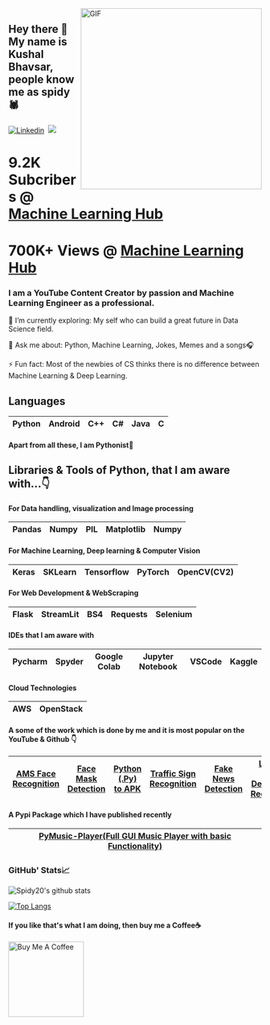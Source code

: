<img align="right" alt="GIF" src="https://github.com/Spidy20/spidy20/blob/main/demo.gif" width="360"/>


## Hey there 👋 My name is Kushal Bhavsar, people know me as spidy🕷️ 

[![Linkedin](https://img.shields.io/badge/LinkedIn-0077B5?style=for-the-badge&logo=linkedin&logoColor=white)](https://www.linkedin.com/in/kushal-bhavsar/)&nbsp; 
![](https://Visitor-badge.glitch.me/badge?page_id=spidy20.profileviews-badge)


# 9.2K Subcribers @ [Machine Learning Hub](https://www.youtube.com/channel/UCgyQ4pSntDf9hw9Rv4hmNBA)
# 700K+ Views @ [Machine Learning Hub](https://www.youtube.com/channel/UCgyQ4pSntDf9hw9Rv4hmNBA)


### I am a YouTube Content Creator by passion and Machine Learning Engineer as a professional.
 

🌱 I’m currently exploring: My self who can build a great future in Data Science field.

💬 Ask me about: Python, Machine Learning, Jokes, Memes and a songs🎧

⚡ Fun fact: Most of the newbies of CS thinks there is no difference between Machine Learning & Deep Learning.


## Languages

| Python | Android | C++ | C# | Java | C | 
| :---: | :---: | :---: | :---: | :---: | :---: |

#### Apart from all these, I am Pythonist🐍

## Libraries & Tools of Python, that I am aware with...👇

#### For Data handling, visualization and Image processing
| Pandas | Numpy | PIL | Matplotlib | Numpy |
| :---: | :---: | :---: | :---: | :---: |

#### For Machine Learning, Deep learning & Computer Vision
| Keras | SKLearn | Tensorflow | PyTorch | OpenCV(CV2) |
| :---: | :---: | :---: | :---: | :---: |

#### For Web Development & WebScraping
| Flask | StreamLit | BS4 | Requests | Selenium |
| :---: | :---: | :---: | :---: | :---: |

#### IDEs that I am aware with 
| Pycharm | Spyder | Google Colab | Jupyter Notebook | VSCode | Kaggle
| :---: | :---: | :---: | :---: | :---: | :---: |

#### Cloud Technologies
 | AWS | OpenStack
 | :---: | :---: 

#### A some of the work which is done by me and it is most popular on the YouTube & Github 👇
| [AMS Face Recognition](https://github.com/Spidy20/Attendace_management_system) | [Face Mask Detection](https://github.com/Spidy20/face_mask_detection) | [Python (.Py) to APK](https://github.com/Spidy20/Python_To_APK)  | [Traffic Sign Recognition](https://github.com/Spidy20/Traffic_Signs_WebApp) | [Fake News Detection](https://github.com/Spidy20/Fake_News_Detection) | [License Plate Detection & Recognition](https://youtu.be/yMQvcWBx1fE) | [Music Player with Emotion Recognition](https://github.com/Spidy20/Music_player_with_Emotions_recognition)
| :---: | :---: | :---: | :---: | :---: | :---: | :---: |

#### A Pypi Package which I have published recently
| [PyMusic-Player(Full GUI Music Player with basic Functionality)](https://github.com/Spidy20/PyMusic_Player) | 
| :---: |


### GitHub' Stats📈
![Spidy20's github stats](https://github-readme-stats.vercel.app/api?username=spidy20&show_icons=true&theme=dark)

[![Top Langs](https://github-readme-stats.vercel.app/api/top-langs/?username=spidy20&layout=compact&show_icons=true&theme=dark)](https://github.com/anuraghazra/github-readme-stats)

#### If you like that's what I am doing, then buy me a Coffee☕

<a href="https://www.buymeacoffee.com/spidy20" target="_blank"><img src="https://cdn.buymeacoffee.com/buttons/v2/default-red.png" alt="Buy Me A Coffee" width="150" ></a>
